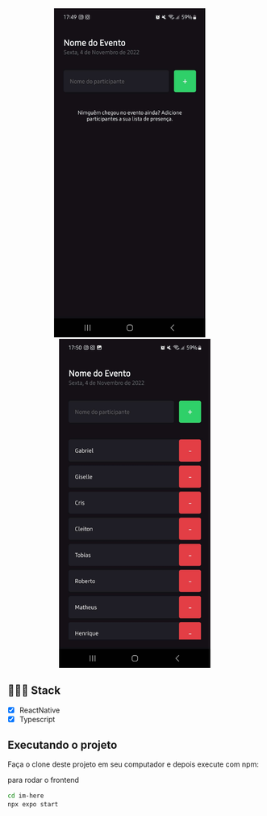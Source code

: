 <div align="center">
  <img src="assets/for-readme.md/1.jpg" alt="Descrição da imagem 1" width="300px" style="margin-right: 20px;">
  <img src="assets/for-readme.md/2.jpg" alt="Descrição da imagem 2" width="300px">
</div>

## 👨🏽‍💻 Stack

- [x] ReactNative
- [x] Typescript

## Executando o projeto

Faça o clone deste projeto em seu computador e depois execute com npm:

para rodar o frontend
```bash 
cd im-here
npx expo start
```

